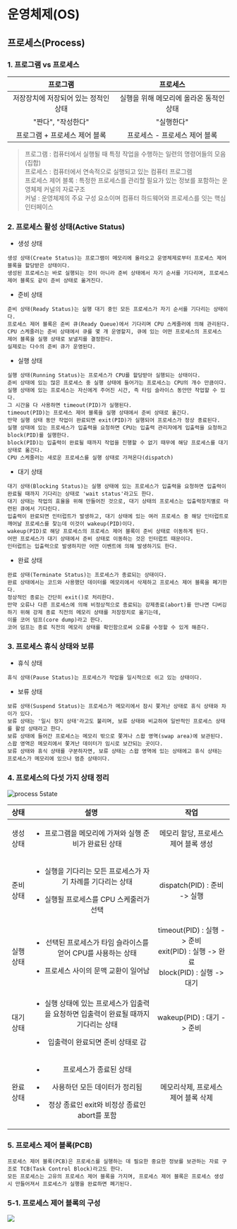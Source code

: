 # 운영체제(OS)
## 프로세스(Process)
### 1. 프로그램 vs 프로세스
|프로그램|프로세스|
|:---:|:---:|
|저장장치에 저장되어 있는 정적인 상태|실행을 위해 메모리에 올라온 동적인 상태|
|"짠다", "작성한다"|"실행한다"|
|프로그램 + 프로세스 제어 블록|프로세스 - 프로세스 제어 블록|

> 프로그램 : 컴퓨터에서 실행될 때 특정 작업을 수행하는 일련의 명령어들의 모음(집합)<br>
> 프로세스 : 컴퓨터에서 연속적으로 실행되고 있는 컴퓨터 프로그램<br>
> 프로세스 제어 블록 : 특정한 프로세스를 관리할 필요가 있는 정보를 포함하는 운영체제 커널의 자료구조<br>
> 커널 : 운영체제의 주요 구성 요소이며 컴퓨터 하드웨어와 프로세스를 잇는 핵심 인터페이스

### 2. 프로세스 활성 상태(Active Status)

<ul><li>생성 상태</li></ul>

```
생성 상태(Create Status)는 프로그램이 메모리에 올라오고 운영체제로부터 프로세스 제어블록을 할당받은 상태이다. 
생성된 프로세스는 바로 실행되는 것이 아니라 준비 상태에서 자기 순서를 기다리며, 프로세스 제어 블록도 같이 준비 상태로 옮겨진다.
```

<ul><li>준비 상태</li></ul>

```
준비 상태(Ready Status)는 실행 대기 중인 모든 프로세스가 자기 순서를 기다리는 상태이다. 
프로세스 제어 블록은 준비 큐(Ready Queue)에서 기다리며 CPU 스케줄러에 의해 관리된다. 
CPU 스케줄러는 준비 상태에서 큐를 몇 개 운영할지, 큐에 있는 어떤 프로세스의 프로세스 제어 블록을 실행 상태로 보낼지를 결정한다.
실제로는 다수의 준비 큐가 운영된다.
```

<ul><li>실행 상태</li></ul>

```
실행 상태(Running Status)는 프로세스가 CPU를 할당받아 실행되는 상태이다.
준비 상태에 있는 많은 프로세스 중 실행 상태에 들어가는 프로세스는 CPU의 개수 만큼이다.
실행 상태에 있는 프로세스는 자신에게 주어진 시간, 즉 타임 슬라이스 동안만 작업할 수 있다.
그 시간을 다 사용하면 timeout(PID)가 실행된다.
timeout(PID)는 프로세스 제어 블록을 실행 상태에서 준비 상태로 옮긴다.
만약 실행 상태 동안 작업이 완료되면 exit(PID)가 실행되어 프로세스가 정상 종료된다.
실행 상태에 있는 프로세스가 입출력을 요청하면 CPU는 입출력 관리자에게 입출력을 요청하고 block(PID)를 실행한다.
block(PID)는 입출력이 완료될 때까지 작업을 진행할 수 없기 때무에 해당 프로세스를 대기 상태로 옮긴다.
CPU 스케줄러는 새로운 프로세스를 실행 상태로 가져온다(dispatch)
```

<ul><li>대기 상태</li></ul>

```
대기 상태(Blocking Status)는 실행 상태에 있는 프로세스가 입출력을 요청하면 입출력이 완료될 때까지 기다리는 상태로 'wait status'라고도 한다.
대기 상태는 작업의 효율을 위해 만들어진 것으로, 대기 상태의 프로세스는 입출력장치별로 마련된 큐에서 기다린다.
입출력이 완료되면 인터럽트가 발생하고, 대기 상태에 있는 여러 프로세스 중 해당 인터럽트로 깨어날 프로세스를 찾는데 이것이 wakeup(PID)이다.
wakeup(PID)로 해당 프로세스의 프로세스 제어 블록이 준비 상태로 이동하게 된다.
어떤 프로세스가 대기 상태에서 준비 상태로 이동하는 것은 인터럽트 때문이다.
인터럽트는 입출력으로 발생하지만 어떤 이벤트에 의해 발생하기도 한다.
```

<ul><li>완료 상태</li></ul>

```
완료 상태(Terminate Status)는 프로세스가 종료되는 상태이다.
완료 상태에서는 코드와 사용했던 데이터를 메모리에서 삭제하고 프로세스 제어 블록을 폐기한다.
정상적인 종료는 간단히 exit()로 처리한다.
만약 오류나 다른 프로세스에 의해 비정상적으로 종료되는 강제종료(abort)를 만나면 디버깅하기 위해 강제 종료 직전의 메모리 상태를 저장장치로 옮기는데,
이를 코어 덤프(core dump)라고 한다.
코어 덤프는 종료 직전의 메모리 상태를 확인함으로써 오류를 수정할 수 있게 해준다.
```

### 3. 프로세스 휴식 상태와 보류 
<ul><li>휴식 상태</li></ul>

```
휴식 상태(Pause Status)는 프로세스가 작업을 일시적으로 쉬고 있는 상태이다.
```

<ul><li>보류 상태</li></ul>

```
보류 상태(Suspend Status)는 프로세스가 메모리에서 잠시 쫓겨난 상태로 휴식 상태와 차이가 있다.
보류 상태는 '일시 정지 상태'라고도 불리며, 보류 상태와 비교하여 일반적인 프로세스 상태를 활성 상태라고 한다.
보류 상태에 들어간 프로세스는 메모리 밖으로 쫓겨나 스왑 영역(swap area)에 보관된다.
스왑 영역은 메모리에서 쫓겨난 데이터가 임시로 보간되는 곳이다.
보류 상태와 휴식 상태를 구분하자면, 보류 상태는 스왑 영역에 있는 상태에고 휴식 상태는 프로세스가 메모리에 있으나 멈춘 상태이다.
```

### 4. 프로세스의 다섯 가지 상태 정리
<picture>
  <img alt="process 5state" src="https://blog.kakaocdn.net/dn/bf4d6d/btq1NuS4831/dbvf4a9ah1kXaLugrMhrNK/img.png">
</picture>

|상태|설명|작업|
|:---:|:---:|:---:|
|생성 상태|<ul><li>프로그램을 메모리에 가져와 실행 준비가 완료된 상태</li></ul>|메모리 할당, 프로세스 제어 블록 생성|
|준비 상태|<ul><li>실행을 기다리는 모든 프로세스가 자기 차례를 기다리는 상태</li></ul><ul><li>실행될 프로세스를 CPU 스케줄러가 선택</li></ul>|dispatch(PID) : 준비 -> 실행|
|실행 상태|<ul><li>선택된 프로세스가 타임 슬라이스를 얻어 CPU를 사용하는 상태</li></ul><ul><li>프로세스 사이의 문맥 교환이 일어남</li></ul>|timeout(PID) : 실행 -> 준비<br>exit(PID) : 실행 -> 완료<br>block(PID) : 실행 -> 대기|
|대기 상태|<ul><li>실행 상태에 있는 프로세스가 입출력을 요청하면 입출력이 완료될 때까지 기다리는 상태</li></ul><ul><li>입출력이 완료되면 준비 상태로 감</li></ul>|wakeup(PID) : 대기 -> 준비|
|완료 상태|<ul><li>프로세스가 종료된 상태</li></ul><ul><li>사용하던 모든 데이터가 정리됨</li></ul><ul><li>정상 종료인 exit와 비정상 종료인 abort를 포함</li></ul>|메모리삭제, 프로세스 제어 블록 삭제|

### 5. 프로세스 제어 블록(PCB) 

```
프로세스 제어 블록(PCB)은 프로세스를 실행하는 데 필요한 중요한 정보를 보관하는 자료 구조로 TCB(Task Control Block)라고도 한다.
모든 프로세스는 고유의 프로세스 제어 블록을 가지며, 프로세스 제어 블록은 프로세스 생성 시 만들어져서 프로세스가 실행을 완료하면 폐기된다.
```

### 5-1. 프로세스 제어 블록의 구성
<picture>
  <img src="구성도" src="https://blog.kakaocdn.net/dn/cjrby0/btqIarikobp/wPTdGGKemxiT7XkXXEBdQ0/img.png">
</picture>
